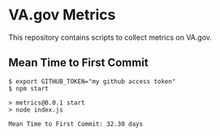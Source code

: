# VA.gov Metrics

This repository contains scripts to collect metrics on VA.gov.

## Mean Time to First Commit

    $ export GITHUB_TOKEN="my github access token"
    $ npm start

    > metrics@0.0.1 start
    > node index.js

    Mean Time to First Commit: 32.30 days
